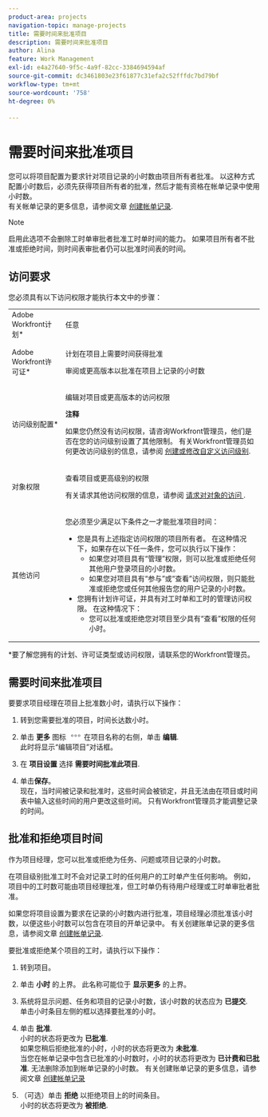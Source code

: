 ```yaml
---
product-area: projects
navigation-topic: manage-projects
title: 需要时间来批准项目
description: 需要时间来批准项目
author: Alina
feature: Work Management
exl-id: e4a27640-9f5c-4a9f-82cc-3384694594af
source-git-commit: dc3461803e23f61877c31efa2c52fffdc7bd79bf
workflow-type: tm+mt
source-wordcount: '758'
ht-degree: 0%

---
```


# 需要时间来批准项目

<!--
<p data-mc-conditions="QuicksilverOrClassic.Draft mode">(NOTE: THIS IS LINKED TO THE UI IN A TOOLTIP IN THE EDIT PROJECT MODAL) </p>
-->

您可以将项目配置为要求针对项目记录的小时数由项目所有者批准。 以这种方式配置小时数后，必须先获得项目所有者的批准，然后才能有资格在帐单记录中使用小时数。\
有关帐单记录的更多信息，请参阅文章 [创建帐单记录](../../../manage-work/projects/project-finances/create-billing-records.md).

>[!NOTE]
>
>启用此选项不会删除工时单审批者批准工时单时间的能力。 如果项目所有者不批准或拒绝时间，则时间表审批者仍可以批准时间表的时间。

## 访问要求

您必须具有以下访问权限才能执行本文中的步骤：

<table style="table-layout:auto"> 
 <col> 
 <col> 
 <tbody> 
  <tr> 
   <td role="rowheader">Adobe Workfront计划*</td> 
   <td> <p>任意</p> </td> 
  </tr> 
  <tr> 
   <td role="rowheader">Adobe Workfront许可证*</td> 
   <td> <p>计划在项目上需要时间获得批准</p>
   <p>审阅或更高版本以批准在项目上记录的小时数</p>
    </td> 
  </tr> 
  <tr> 
   <td role="rowheader">访问级别配置*</td> 
   <td> <p>编辑对项目或更高版本的访问权限</p> <p><b>注释</b>

如果您仍然没有访问权限，请咨询Workfront管理员，他们是否在您的访问级别设置了其他限制。 有关Workfront管理员如何更改访问级别的信息，请参阅 <a href="../../../administration-and-setup/add-users/configure-and-grant-access/create-modify-access-levels.md" class="MCXref xref">创建或修改自定义访问级别</a>.</p> </td>
</tr> 
  <tr> 
   <td role="rowheader">对象权限</td> 
   <td> <p>查看项目或更高级别的权限</p> <p>有关请求其他访问权限的信息，请参阅 <a href="../../../workfront-basics/grant-and-request-access-to-objects/request-access.md" class="MCXref xref">请求对对象的访问 </a>.</p> </td> 
  </tr> 
  <tr> 
   <td role="rowheader">其他访问</td> 
   <td> <p>您必须至少满足以下条件之一才能批准项目时间：</p> 
    <ul> 
     <li>您是具有上述指定访问权限的项目所有者。 在这种情况下，如果存在以下任一条件，您可以执行以下操作： 
      <ul>
       <li>如果您对项目具有“管理”权限，则可以批准或拒绝任何其他用户登录项目的小时数。</li>
       <li> 如果您对项目具有“参与”或“查看”访问权限，则只能批准或拒绝您或任何其他报告您的用户记录的小时数。<br></li>
      </ul></li> 
     <li>您拥有计划许可证，并具有对工时单和工时的管理访问权限。 在这种情况下：
      <ul>
       <li>您可以批准或拒绝您对项目至少具有“查看”权限的任何小时。 </li>
      </ul></li> 
    </ul> </td> 
  </tr> 
 </tbody> 
</table>

&#42;要了解您拥有的计划、许可证类型或访问权限，请联系您的Workfront管理员。

## 需要时间来批准项目

要要求项目经理在项目上批准数小时，请执行以下操作：

1. 转到您需要批准的项目，时间长达数小时。
1. 单击 **更多** 图标 ![](assets/more-icon.png) 在项目名称的右侧，单击 **编辑**.\
   此时将显示“编辑项目”对话框。

1. 在 **项目设置** 选择 **需要时间批准此项目**.
1. 单击&#x200B;**保存**。\
   现在，当时间被记录和批准时，这些时间会被锁定，并且无法由在项目或时间表中输入这些时间的用户更改这些时间。 只有Workfront管理员才能调整记录的时间。

## 批准和拒绝项目时间

作为项目经理，您可以批准或拒绝为任务、问题或项目记录的小时数。

在项目级别批准工时不会对记录工时的任何用户的工时单产生任何影响。 例如，项目中的工时数可能由项目经理批准，但工时单仍有待用户经理或工时单审批者批准。 

如果您将项目设置为要求在记录的小时数内进行批准，项目经理必须批准该小时数，以便这些小时数可以包含在项目的开单记录中。 有关创建账单记录的更多信息，请参阅文章 [创建帐单记录](../../../manage-work/projects/project-finances/create-billing-records.md).

要批准或拒绝某个项目的工时，请执行以下操作：

1. 转到项目。
1. 单击 **小时** 的上界。 此名称可能位于 **显示更多** 的上界。

1. 系统将显示问题、任务和项目的记录小时数，该小时数的状态应为 **已提交**.\
   单击小时条目左侧的框以选择要批准的小时。

1. 单击 **批准**.\
   小时的状态将更改为 **已批准**.\
   如果您稍后拒绝批准的小时，小时的状态将更改为 **未批准**.\
   当您在帐单记录中包含已批准的小时数时，小时的状态将更改为 **已计费和已批准**. 无法删除添加到帐单记录的小时数。 有关创建账单记录的更多信息，请参阅文章 [创建帐单记录](../../../manage-work/projects/project-finances/create-billing-records.md)

1. （可选）单击 **拒绝** 以拒绝项目上的时间条目。\
   小时的状态将更改为 **被拒绝**.

